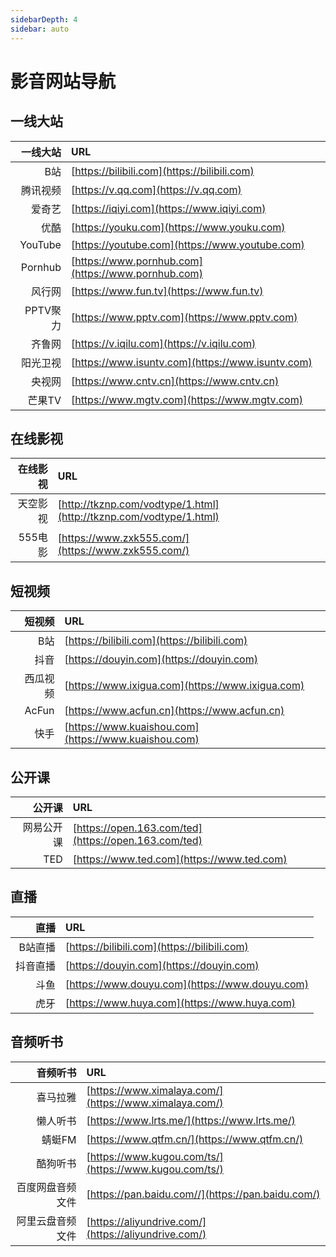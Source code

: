 ```yaml
---
sidebarDepth: 4
sidebar: auto
---
```


# 影音网站导航

## 一线大站

| 一线大站 | URL    |
| ---: | :--- |
| B站 | [https://bilibili.com](https://bilibili.com) |
| 腾讯视频 | [https://v.qq.com](https://v.qq.com) |
| 爱奇艺 | [https://iqiyi.com](https://www.iqiyi.com) |
| 优酷 | [https://youku.com](https://www.youku.com) |
| YouTube | [https://youtube.com](https://www.youtube.com) |
| Pornhub | [https://www.pornhub.com](https://www.pornhub.com) |
| 风行网 | [https://www.fun.tv](https://www.fun.tv) |
| PPTV聚力 | [https://www.pptv.com](https://www.pptv.com) |
| 齐鲁网 | [https://v.iqilu.com](https://v.iqilu.com) |
| 阳光卫视 | [https://www.isuntv.com](https://www.isuntv.com) |
| 央视网 | [https://www.cntv.cn](https://www.cntv.cn) |
| 芒果TV | [https://www.mgtv.com](https://www.mgtv.com) |

## 在线影视

| 在线影视 | URL    |
| ---: | :--- |
| 天空影视 | [http://tkznp.com/vodtype/1.html](http://tkznp.com/vodtype/1.html) |
| 555电影 | [https://www.zxk555.com/](https://www.zxk555.com/) |

## 短视频

|  短视频   | URL    |
| ---: | :--- |
| B站 | [https://bilibili.com](https://bilibili.com) |
| 抖音 | [https://douyin.com](https://douyin.com) |
| 西瓜视频 | [https://www.ixigua.com](https://www.ixigua.com) |
| AcFun | [https://www.acfun.cn](https://www.acfun.cn) |
| 快手 | [https://www.kuaishou.com](https://www.kuaishou.com) |

## 公开课

|  公开课   | URL    |
| ---: | :--- |
| 网易公开课 | [https://open.163.com/ted](https://open.163.com/ted) |
| TED | [https://www.ted.com](https://www.ted.com) |

## 直播

|  直播   | URL    |
| ---: | :--- |
| B站直播 | [https://bilibili.com](https://bilibili.com) |
| 抖音直播 | [https://douyin.com](https://douyin.com) |
| 斗鱼 | [https://www.douyu.com](https://www.douyu.com) |
| 虎牙 | [https://www.huya.com](https://www.huya.com) |

## 音频听书

|  音频听书   | URL    |
| ---: | :--- |
| 喜马拉雅 | [https://www.ximalaya.com/](https://www.ximalaya.com/) |
| 懒人听书 | [https://www.lrts.me/](https://www.lrts.me/) |
| 蜻蜓FM | [https://www.qtfm.cn/](https://www.qtfm.cn/) |
| 酷狗听书 | [https://www.kugou.com/ts/](https://www.kugou.com/ts/) |
| 百度网盘音频文件 | [https://pan.baidu.com//](https://pan.baidu.com/) |
| 阿里云盘音频文件 | [https://aliyundrive.com/](https://aliyundrive.com/) |

<Vssue :title="$title" />

